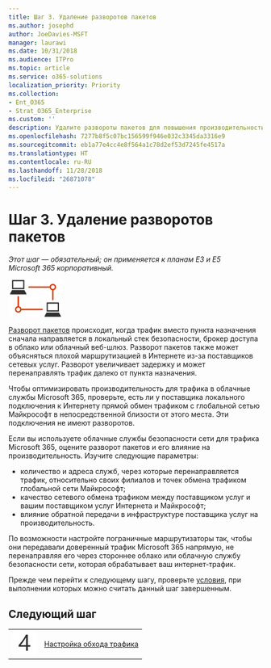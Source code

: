 ```yaml
---
title: Шаг 3. Удаление разворотов пакетов
ms.author: josephd
author: JoeDavies-MSFT
manager: laurawi
ms.date: 10/31/2018
ms.audience: ITPro
ms.topic: article
ms.service: o365-solutions
localization_priority: Priority
ms.collection:
- Ent_O365
- Strat_O365_Enterprise
ms.custom: ''
description: Удалите развороты пакетов для повышения производительности.
ms.openlocfilehash: 7277b8f5c07bc156599f946e032c3345da3316e9
ms.sourcegitcommit: eb1a77e4cc4e8f564a1c78d2ef53d7245fe4517a
ms.translationtype: HT
ms.contentlocale: ru-RU
ms.lasthandoff: 11/28/2018
ms.locfileid: "26871078"
---
```

# <a name="step-3-avoid-network-hairpins"></a>Шаг 3. Удаление разворотов пакетов

*Этот шаг — обязательный; он применяется к планам E3 и E5 Microsoft 365 корпоративный.*

![](./media/deploy-foundation-infrastructure/networking_icon-small.png)

[Разворот пакетов](https://docs.microsoft.com/office365/enterprise/office-365-network-connectivity-principles#BKMK_P3) происходит, когда трафик вместо пункта назначения сначала направляется в локальный стек безопасности, брокер доступа в облако или облачный веб-шлюз. Разворот пакетов также может объясняться плохой маршрутизацией в Интернете из-за поставщиков сетевых услуг. Разворот увеличивает задержку и может перенаправлять трафик далеко от пункта назначения.

Чтобы оптимизировать производительность для трафика в облачные службы Microsoft 365, проверьте, есть ли у поставщика локального подключения к Интернету прямой обмен трафиком с глобальной сетью Майкрософт в непосредственной близости от этого места. Эти подключения не имеют разворотов.

Если вы используете облачные службы безопасности сети для трафика Microsoft 365, оцените разворот пакетов и его влияние на производительность. Изучите следующие параметры:

- количество и адреса служб, через которые перенаправляется трафик, относительно своих филиалов и точек обмена трафиком глобальной сети Майкрософт; 
- качество сетевого обмена трафиком между поставщиком услуг и вашим поставщиком услуг Интернета и Майкрософт; 
- влияние обратной передачи в инфраструктуре поставщика услуг на производительность.

По возможности настройте пограничные маршрутизаторы так, чтобы они передавали доверенный трафик Microsoft 365 напрямую, не перенаправляя его через стороннее облако или облачную службу безопасности сети, которая обрабатывает ваш интернет-трафик. 

Прежде чем перейти к следующему шагу, проверьте [условия](networking-exit-criteria.md#crit-networking-step3), при выполнении которых можно считать данный шаг завершенным.

## <a name="next-step"></a>Следующий шаг

|||
|:-------|:-----|
|![](./media/stepnumbers/Step4.png)|[Настройка обхода трафика](networking-configure-proxies-firewalls.md)|
